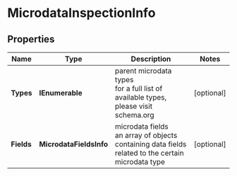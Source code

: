 # MicrodataInspectionInfo


## Properties

| Name | Type | Description | Notes |
|------------ | ------------- | ------------- | -------------|
**Types** | **IEnumerable<string>** | parent microdata types<br>for a full list of available types, please visit schema.org |[optional]|
**Fields** | **MicrodataFieldsInfo** | microdata fields<br>an array of objects containing data fields related to the certain microdata type |[optional]|